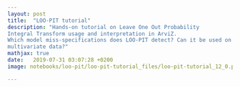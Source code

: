 ```yaml
---
layout: post
title:  "LOO-PIT tutorial"
description: "Hands-on tutorial on Leave One Out Probability
Integral Transform usage and interpretation in ArviZ.
Which model miss-specifications does LOO-PIT detect? Can it be used on
multivariate data?"
mathjax: true
date:   2019-07-31 03:07:28 +0200
image: notebooks/loo-pit/loo-pit-tutorial_files/loo-pit-tutorial_12_0.png

---
```


